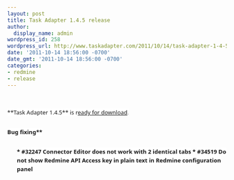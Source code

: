 ```yaml
---
layout: post
title: Task Adapter 1.4.5 release
author:
  display_name: admin
wordpress_id: 258
wordpress_url: http://www.taskadapter.com/2011/10/14/task-adapter-1-4-5-release/
date: '2011-10-14 18:56:00 -0700'
date_gmt: '2011-10-14 18:56:00 -0700'
categories:
- redmine
- release
---
```

<p><br/>
<div style="font-family: 'Lucida Grande', 'Lucida Sans Unicode', 'Segoe UI', Helvetica, Arial, sans-serif; font-size: 13px; line-height: 20px; margin-bottom: 25px;"><span style="background-color: white;">**Task Adapter 1.4.5** is r<a href="/download">eady for download</a><span style="color: #7a7a7a;">.</span></span></div>
<div style="font-family: 'Lucida Grande', 'Lucida Sans Unicode', 'Segoe UI', Helvetica, Arial, sans-serif; font-size: 13px; line-height: 20px; margin-bottom: 25px;"><b style="background-color: white;">Bug fixing**</div>
<ul style="font-family: 'Lucida Grande', 'Lucida Sans Unicode', 'Segoe UI', Helvetica, Arial, sans-serif; font-size: 13px; line-height: 20px;">
* <span style="background-color: white;">#32247 Connector Editor does not work with 2 identical tabs</span>
* <span style="background-color: white;">#34519 Do not show Redmine API Access key in plain text in Redmine configuration panel</span></ul></p>
